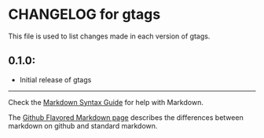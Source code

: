 # CHANGELOG for gtags

This file is used to list changes made in each version of gtags.

## 0.1.0:

* Initial release of gtags

- - -
Check the [Markdown Syntax Guide](http://daringfireball.net/projects/markdown/syntax) for help with Markdown.

The [Github Flavored Markdown page](http://github.github.com/github-flavored-markdown/) describes the differences between markdown on github and standard markdown.
